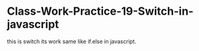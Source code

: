 # Class-Work-Practice-19-Switch-in-javascript
this is switch its work same like if.else in javascript.
